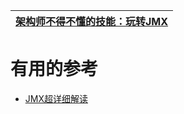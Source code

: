 [架构师不得不懂的技能：玩转JMX](https://www.bilibili.com/video/BV1BW411P7WS)|
---|


# 有用的参考
* [JMX超详细解读](https://www.cnblogs.com/dongguacai/p/5900507.html)
# 
